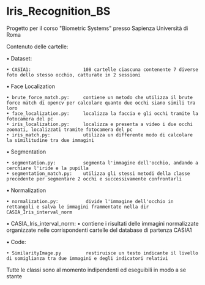 # Iris_Recognition_BS

Progetto per il corso "Biometric Systems" presso Sapienza Università di Roma

Contenuto delle cartelle:

• Dataset:

    • CASIA1:                   108 cartelle ciascuna contenente 7 diverse foto dello stesso occhio, catturate in 2 sessioni

• Face Localization

    • brute_force_match.py:     contiene un metodo che utilizza il brute force match di opencv per calcolare quanto due occhi siano simili tra loro
    • face_localization.py:     localizza la faccia e gli occhi tramite la fotocamera del pc
    • iris_localization.py:     localizza e presenta a video i due occhi zoomati, localizzati tramite fotocamera del pc
    • iris_match.py:            utilizza un differente modo di calcolare la similitudine tra due immagini

• Segmentation

    • segmentation.py:          segmenta l'immagine dell'occhio, andando a cerchiare l'iride e la pupilla
    • segmentation_match.py:    utilizza gli stessi metodi della classe precedente per segmentare 2 occhi e successivamente confrontarli

• Normalization

    • normalization.py:          divide l'immagine dell'occhio in rettangoli e salva le immagini frammentate nella dir CASIA_Iris_interval_norm

• CASIA_Iris_interval_norm:
    •     contiene i risultati delle immagini normalizzate organizzate nelle corrispondenti cartelle del database di partenza CASIA1
    
• Code:
    
    • SimilarityImage.py         restiruisce un testo indicante il livello di somiglianza tra due immagini e degli indicatori relativi



Tutte le classi sono al momento indipendenti ed eseguibili in modo a se stante
